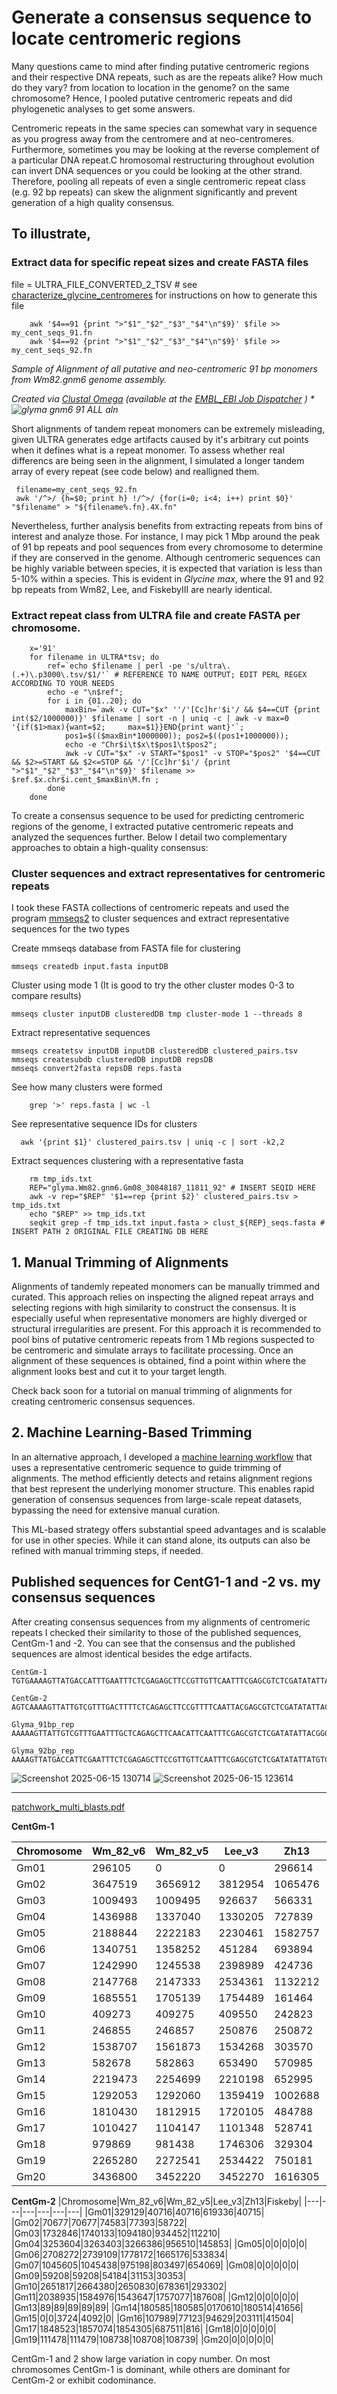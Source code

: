 # Generate a consensus sequence to locate centromeric regions

Many questions came to mind after finding putative centromeric regions and their respective DNA repeats, such as are the repeats alike? How much do they vary? from location to location in the genome? on the same chromosome? Hence, I pooled putative centromeric repeats and did phylogenetic analyses to get some answers. 

Centromeric repeats in the same species can somewhat vary in sequence as you progress away from the centromere and at neo-centromeres. Furthermore, sometimes you may be looking at the reverse complement of a particular DNA repeat.C hromosomal restructuring throughout evolution can invert DNA sequences or you could be looking at the other strand. Therefore, pooling all repeats of even a single centromeric repeat class (e.g. 92 bp repeats) can skew the alignment significantly and prevent generation of a high quality consensus.

## To illustrate,

### Extract data for specific repeat sizes and create FASTA files

file = ULTRA_FILE_CONVERTED_2_TSV # see [characterize_glycine_centromeres](https://github.com/CodePipeWrangler/code_jitsu_gh/blob/main/genomics/centromeric_characterization/characterize_glycine_centromeres.md) for instructions on how to generate this file

```shell
    awk '$4==91 {print ">"$1"_"$2"_"$3"_"$4"\n"$9}' $file >> my_cent_seqs_91.fn 
    awk '$4==92 {print ">"$1"_"$2"_"$3"_"$4"\n"$9}' $file >> my_cent_seqs_92.fn 
```

*Sample of Alignment of all putative and neo-centromeric 91 bp monomers from Wm82.gnm6 genome assembly.*

*Created via [Clustal Omega](http://www.clustal.org/omega/) (available at the [EMBL_EBI Job Dispatcher](https://europepmc.org/article/MED/38597606) ) *
![glyma gnm6 91 ALL aln](https://github.com/user-attachments/assets/0cfd3318-beab-4061-9ce8-ce2e25be7aa8)*


Short alignments of tandem repeat monomers can be extremely misleading, given ULTRA generates edge artifacts caused by it's arbitrary cut points when it defines what is a repeat monomer. To assess whether real differencs are being seen in the alignment, I simulated a longer tandem array of every repeat (see code below) and realligned them.

     filename=my_cent_seqs_92.fn
     awk '/^>/ {h=$0; print h} !/^>/ {for(i=0; i<4; i++) print $0}' "$filename" > "${filename%.fn}.4X.fn"

Nevertheless, further analysis benefits from extracting repeats from bins of interest and analyze those. For instance, I may pick 1 Mbp around the peak of 91 bp repeats and pool sequences from every chromosome to determine if they are conserved in the genome. Although centromeric sequences can be highly variable between species, it is expected that variation is less than 5-10% within a species. This is evident in *Glycine max*, where the 91 and 92 bp repeats from Wm82, Lee, and FiskebyIII are nearly identical.

### Extract repeat class from ULTRA file and create FASTA per chromosome.

```shell
    x='91' 
    for filename in ULTRA*tsv; do
        ref=`echo $filename | perl -pe 's/ultra\.(.+)\.p3000\.tsv/$1/'` # REFERENCE TO NAME OUTPUT; EDIT PERL REGEX ACCORDING TO YOUR NEEDS
        echo -e "\n$ref";
        for i in {01..20}; do
            maxBin=`awk -v CUT="$x" ''/'[Cc]hr'$i'/ && $4==CUT {print int($2/1000000)}' $filename | sort -n | uniq -c | awk -v max=0 '{if($1>max){want=$2;     max=$1}}END{print want}'`;
            pos1=$(($maxBin*1000000)); pos2=$((pos1+1000000));
            echo -e "Chr$i\t$x\t$pos1\t$pos2";
            awk -v CUT="$x" -v START="$pos1" -v STOP="$pos2" '$4==CUT && $2>=START && $2<=STOP && '/'[Cc]hr'$i'/ {print ">"$1"_"$2"_"$3"_"$4"\n"$9}' $filename >> $ref.$x.chr$i.cent_$maxBin\M.fn ;
        done
    done
```


To create a consensus sequence to be used for predicting centromeric regions of the genome, I extracted putative centromeric repeats and analyzed the sequences further. Below I detail two complementary approaches to obtain a high-quality consensus:

### Cluster sequences and extract representatives for centromeric repeats

I took these FASTA collections of centromeric repeats and used the program [mmseqs2](https://github.com/soedinglab/MMseqs2) to cluster sequences and extract representative sequences for the two types

  Create mmseqs database from FASTA file for clustering

    mmseqs createdb input.fasta inputDB

  Cluster using mode 1 (It is good to try the other cluster modes 0-3 to compare results)

    mmseqs cluster inputDB clusteredDB tmp cluster-mode 1 --threads 8

  Extract representative sequences

    mmseqs createtsv inputDB inputDB clusteredDB clustered_pairs.tsv
    mmseqs createsubdb clusteredDB inputDB repsDB
    mmseqs convert2fasta repsDB reps.fasta

  See how many clusters were formed
  
  ```shell
      grep '>' reps.fasta | wc -l
  ```
    
  See representative sequence IDs for clusters

  ```shell
    awk '{print $1}' clustered_pairs.tsv | uniq -c | sort -k2,2
  ```

  Extract sequences clustering with a representative fasta

```shell
    rm tmp_ids.txt
    REP="glyma.Wm82.gnm6.Gm08_30848187_11811_92" # INSERT SEQID HERE
    awk -v rep="$REP" '$1==rep {print $2}' clustered_pairs.tsv > tmp_ids.txt
    echo "$REP" >> tmp_ids.txt
    seqkit grep -f tmp_ids.txt input.fasta > clust_${REP}_seqs.fasta # INSERT PATH 2 ORIGINAL FILE CREATING DB HERE
```
## 1. Manual Trimming of Alignments

Alignments of tandemly repeated monomers can be manually trimmed and curated. This approach relies on inspecting the aligned repeat arrays and selecting regions with high similarity to construct the consensus. It is especially useful when representative monomers are highly diverged or structural irregularities are present.
For this approach it is recommended to pool bins of putative centromeric repeats from 1 Mb regions suspected to be centromeric and simulate arrays to facilitate processing. Once an alignment of these sequences is obtained, find a point within where the alignment looks best and cut it to your target length.

Check back soon for a tutorial on manual trimming of alignments for creating centromeric consensus sequences.

## 2. Machine Learning-Based Trimming

In an alternative approach, I developed a [machine learning workflow](https://github.com/CodePipeWrangler/code_jitsu_gh/blob/main/genomics/centromeric_characterization/aln_trim_by_ML_feature_class.py) that uses a representative centromeric sequence to guide trimming of alignments. The method efficiently detects and retains alignment regions that best represent the underlying monomer structure. This enables rapid generation of consensus sequences from large-scale repeat datasets, bypassing the need for extensive manual curation.

This ML-based strategy offers substantial speed advantages and is scalable for use in other species. While it can stand alone, its outputs can also be refined with manual trimming steps, if needed.


## Published sequences for CentG1-1 and -2 vs. my consensus sequences 

After creating consensus sequences from my alignments of centromeric repeats I checked their similarity to those of the published sequences, CentGm-1 and -2. You can see that the consensus and the published sequences are almost identical besides the edge artifacts.

    CentGm-1
    TGTGAAAAGTTATGACCATTTGAATTTCTCGAGAGCTTCCGTTGTTCAATTTCGAGCGTCTCGATATATTATGCGCCTGAATCGGACATCCG

    CentGm-2
    AGTCAAAAGTTATTGTCGTTTGACTTTTCTCAGAGCTTCCGTTTTCAATTACGAGCGTCTCGATATATTACGGGACTCAATCGGACATCCG

    Glyma_91bp_rep
    AAAAAGTTATTGTCGTTTGAATTTGCTCAGAGCTTCAACATTCAATTTCGAGCGTCTCGATATATTACGGGACTCAATCAGACATCCGAGT

    Glyma_92bp_rep
    AAAAGTTATGACCATTCGAATTTCTCGAGAGCTTCCGTTGTTCAATTTCGAGCGTCTCGATATATTATGTCCCCGAATCGGACATTCGTGTG

![Screenshot 2025-06-15 130714](https://github.com/user-attachments/assets/710ed151-7a07-4541-bcf7-64bbb34563b1)
![Screenshot 2025-06-15 123614](https://github.com/user-attachments/assets/7b93831d-a596-49bc-8110-02fc7e5d9e7d)


--------
[patchwork_multi_blasts.pdf](https://github.com/user-attachments/files/22713673/patchwork_multi_blasts.pdf)

**CentGm-1**

|Chromosome|Wm_82_v6|Wm_82_v5|Lee_v3|Zh13|Fiskeby|
|---|---|---|---|---|---|
|Gm01|296105|0|0|296614|0|
|Gm02|3647519|3656912|3812954|1065476|1502709|
|Gm03|1009493|1009495|926637|566331|400953|
|Gm04|1436988|1337040|1330205|727839|251315|
|Gm05|2188844|2222183|2230461|1582757|1122899|
|Gm06|1340751|1358252|451284|693894|233990|
|Gm07|1242990|1245538|2398989|424736|365958|
|Gm08|2147768|2147333|2534361|1132212|82791|
|Gm09|1685551|1705139|1754489|161464|278585|
|Gm10|409273|409275|409550|242823|119246|
|Gm11|246855|246857|250876|250872|125929|
|Gm12|1538707|1561873|1534268|303570|985548|
|Gm13|582678|582863|653490|570985|333669|
|Gm14|2219473|2254699|2210198|652995|2237121|
|Gm15|1292053|1292060|1359419|1002688|379014|
|Gm16|1810430|1812915|1720105|484788|600423|
|Gm17|1010427|1104147|1101348|528741|163547|
|Gm18|979869|981438|1746306|329304|998436|
|Gm19|2265280|2272541|2534422|750181|616471|
|Gm20|3436800|3452220|3452270|1616305|2633901|

**CentGm-2**
|Chromosome|Wm_82_v6|Wm_82_v5|Lee_v3|Zh13|Fiskeby|
|---|---|---|---|---|---|
|Gm01|329129|40716|40716|619336|40715|
|Gm02|70677|70677|74583|77393|58722|
|Gm03|1732846|1740133|1094180|934452|112210|
|Gm04|3253604|3263403|3266386|956510|145853|
|Gm05|0|0|0|0|0|
|Gm06|2708272|2739109|1778172|1665176|533834|
|Gm07|1045605|1045438|975198|803497|654069|
|Gm08|0|0|0|0|0|
|Gm09|59208|59208|54184|31153|30353|
|Gm10|2651817|2664380|2650830|678361|293302|
|Gm11|2038935|1584976|1543647|1757077|187608|
|Gm12|0|0|0|0|0|
|Gm13|89|89|89|89|89|
|Gm14|180585|180585|0170610|180514|41656|
|Gm15|0|0|3724|4092|0|
|Gm16|107989|77123|94629|203111|41504|
|Gm17|1848523|1857074|1854305|687511|816|
|Gm18|0|0|0|0|0|
|Gm19|111478|111479|108738|108708|108739|
|Gm20|0|0|0|0|0|

CentGm-1 and 2 show large variation in copy number. On most chromosomes CentGm-1 is dominant, while others are dominant for CentGm-2 or exhibit codominance.



